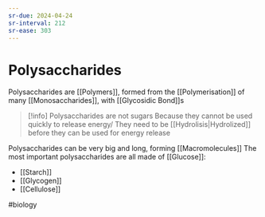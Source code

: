 ```yaml
---
sr-due: 2024-04-24
sr-interval: 212
sr-ease: 303
---
```

# Polysaccharides

Polysaccharides are [[Polymers]], formed from the [[Polymerisation]] of many [[Monosaccharides]], with [[Glycosidic Bond]]s 

> [!info] Polysaccharides are not sugars
> Because they cannot be used quickly to release energy/
> They need to be [[Hydrolisis|Hydrolized]] before they can be used for energy release

Polysaccharides can be very big and long, forming [[Macromolecules]]
The most important polysaccharides are all made of [[Glucose]]:
- [[Starch]]
- [[Glycogen]]
- [[Cellulose]]

#biology 
